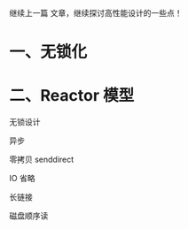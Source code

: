 继续上一篇 []() 文章，继续探讨高性能设计的一些点！

# 一、无锁化

# 二、Reactor 模型




无锁设计


异步

零拷贝
senddirect

IO 省略

长链接

磁盘顺序读




